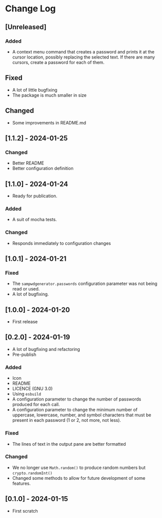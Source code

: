# Change Log

<!--
## [major.minor.patch] - yyyy-mm-dd
### Added
### Fixed
### Changed
### Removed
-->

## [Unreleased]

### Added

- A context menu command that creates a password and prints it at the cursor
  location, possibly replacing the selected text. If there are many cursors,
  create a password for each of them.

## Fixed

- A lot of little bugfixing
- The package is much smaller in size

## Changed

- Some improvements in README.md

## [1.1.2] - 2024-01-25

### Changed

- Better README
- Better configuration definition

## [1.1.0] - 2024-01-24

- Ready for publication.

### Added

- A suit of mocha tests.

### Changed

- Responds immediately to configuration changes

## [1.0.1] - 2024-01-21

### Fixed

- The `sampwdgenerator.passwords` configuration parameter was not being read or
  used.
- A lot of bugfixing.

## [1.0.0] - 2024-01-20

- First release

## [0.2.0] - 2024-01-19

- A lot of bugfixing and refactoring
- Pre-publish

### Added

- Icon
- README
- LICENCE (GNU 3.0)
- Using `esbuild`
- A configuration parameter to change the number of passwords produced for each
  call.
- A configuration parameter to change the minimum number of uppercase,
  lowercase, number, and symbol characters that must be present in each password
  (1 or 2, not more, not less).

### Fixed

- The lines of text in the output pane are better formatted

### Changed

- We no longer use `Math.random()` to produce random numbers but
  `crypto.randomInt()`
- Changed some methods to allow for future development of some features.

## [0.1.0] - 2024-01-15

- First scratch
